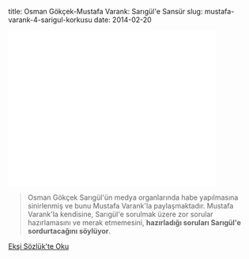 title: Osman Gökçek-Mustafa Varank: Sarıgül'e Sansür
slug: mustafa-varank-4-sarigul-korkusu
date: 2014-02-20

<iframe width="420" height="315" src="//www.youtube-nocookie.com/embed/4Js77aEvYms?rel=0" frameborder="0" allowfullscreen></iframe>

> Osman Gökçek Sarıgül'ün medya organlarında habe yapılmasına sinirlenmiş ve bunu Mustafa Varank'la paylaşmaktadır. Mustafa Varank'la kendisine, Sarıgül'e sorulmak üzere zor sorular hazırlamasını ve merak etmemesini, **hazırladığı soruları Sarıgül'e sordurtacağını söylüyor**.

<a class='btn btn-lg btn-success' href='https://eksisozluk.com/osman-gokcek-mustafa-varank-ses-kaydi--4248438'>
    Ekşi Sözlük'te Oku
</a>

